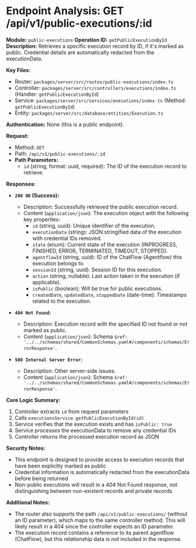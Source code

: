 # Endpoint Analysis: GET /api/v1/public-executions/:id

**Module:** `public-executions`
**Operation ID:** `getPublicExecutionById`
**Description:** Retrieves a specific execution record by ID, if it's marked as public. Credential details are automatically redacted from the executionData.

**Key Files:**
*   Router: `packages/server/src/routes/public-executions/index.ts`
*   Controller: `packages/server/src/controllers/executions/index.ts` (Handler: `getPublicExecutionById`)
*   Service: `packages/server/src/services/executions/index.ts` (Method: `getPublicExecutionById`)
*   Entity: `packages/server/src/database/entities/Execution.ts`

**Authentication:** None (this is a public endpoint).

**Request:**
*   Method: `GET`
*   Path: `/api/v1/public-executions/:id`
*   **Path Parameters:**
    *   `id` (string, format: uuid, required): The ID of the execution record to retrieve.

**Responses:**

*   **`200 OK` (Success):**
    *   Description: Successfully retrieved the public execution record.
    *   Content (`application/json`): The execution object with the following key properties:
        *   `id` (string, uuid): Unique identifier of the execution.
        *   `executionData` (string): JSON stringified data of the execution with credential IDs removed.
        *   `state` (enum): Current state of the execution (INPROGRESS, FINISHED, ERROR, TERMINATED, TIMEOUT, STOPPED).
        *   `agentflowId` (string, uuid): ID of the ChatFlow (Agentflow) this execution belongs to.
        *   `sessionId` (string, uuid): Session ID for this execution.
        *   `action` (string, nullable): Last action taken in the execution (if applicable).
        *   `isPublic` (boolean): Will be true for public executions.
        *   `createdDate`, `updatedDate`, `stoppedDate` (date-time): Timestamps related to the execution.

*   **`404 Not Found`:**
    *   Description: Execution record with the specified ID not found or not marked as public.
    *   Content (`application/json`): Schema `$ref: '../../schemas/shared/CommonSchemas.yaml#/components/schemas/ErrorResponse'`.

*   **`500 Internal Server Error`:**
    *   Description: Other server-side issues.
    *   Content (`application/json`): Schema `$ref: '../../schemas/shared/CommonSchemas.yaml#/components/schemas/ErrorResponse'`.

**Core Logic Summary:**
1. Controller extracts `id` from request parameters
2. Calls `executionsService.getPublicExecutionById(id)`
3. Service verifies that the execution exists and has `isPublic: true`
4. Service processes the executionData to remove any credential IDs
5. Controller returns the processed execution record as JSON

**Security Notes:**
- This endpoint is designed to provide access to execution records that have been explicitly marked as public
- Credential information is automatically redacted from the executionData before being returned
- Non-public executions will result in a 404 Not Found response, not distinguishing between non-existent records and private records

**Additional Notes:**
- The router also supports the path `/api/v1/public-executions/` (without an ID parameter), which maps to the same controller method. This will likely result in a 404 since the controller expects an ID parameter.
- The execution record contains a reference to its parent agentflow (ChatFlow), but this relationship data is not included in the response. 
